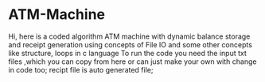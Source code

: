 # ATM-Machine
Hi, here is a coded algorithm ATM machine with dynamic balance storage and receipt generation using concepts of File IO and some other concepts like structure, loops in c language
To run the code you need the input txt files ,which you can copy from here or can just make your own with change in code too;
recipt file is auto generated file;
